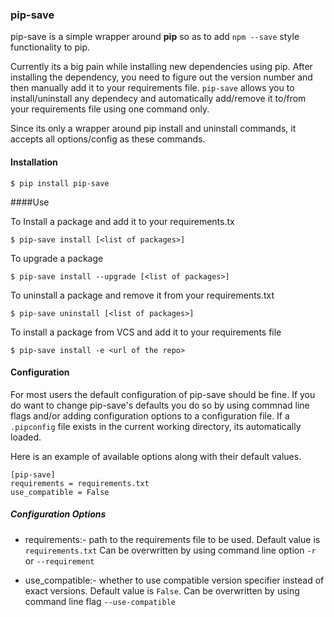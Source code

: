 ### pip-save

pip-save is a simple wrapper around **pip** so as to add ```npm --save``` style functionality to pip. 

Currently its a big pain while installing new dependencies using pip. After installing the dependency, 
you need to figure out the version number and then manually add it to your requirements file.
``pip-save`` allows you to install/uninstall any dependecy and automatically add/remove 
it to/from your requirements file using one command only. 

Since its only a wrapper around pip install and uninstall commands, 
it accepts all options/config as these commands.

#### Installation

	$ pip install pip-save

####Use
	
To Install a package and add it to your requirements.tx
	
	$ pip-save install [<list of packages>]
	
To upgrade a package 
		
    $ pip-save install --upgrade [<list of packages>]
    
To uninstall a package and remove it from your requirements.txt
    
	$ pip-save uninstall [<list of packages>]
	
To install a package from VCS and add it to your requirements file 

    $ pip-save install -e <url of the repo>
    

#### Configuration

For most users the default configuration of pip-save should be fine. If you do 
want to change pip-save's defaults you do so by using commnad line flags 
and/or adding configuration options to a configuration file. If a `.pipconfig` file
exists in the current working directory, its automatically loaded. 

Here is an example of available options along with their default values.
 
    [pip-save]
    requirements = requirements.txt
    use_compatible = False
    
    
##### Configuration Options

* requirements:- path to the requirements file to be used. Default value is `requirements.txt`
Can be overwritten by using command line option `-r` or `--requirement`

* use_compatible:- whether to use compatible version specifier instead of exact versions.
Default value is `False`. Can be overwritten by using command line flag `--use-compatible`
    